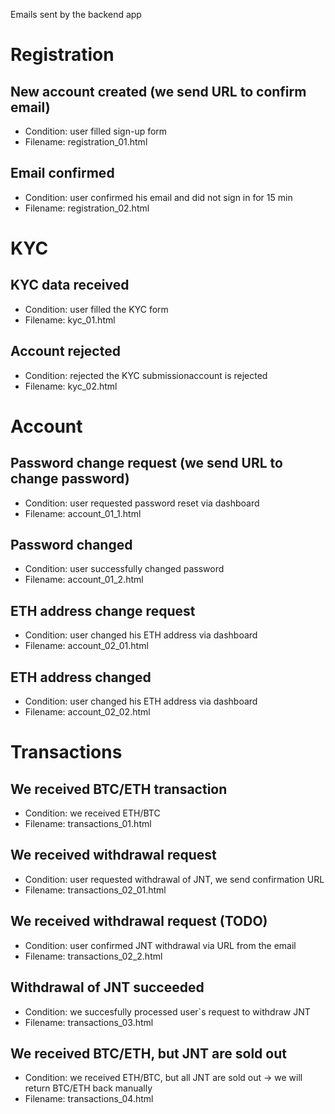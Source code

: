 Emails sent by the backend app

# Registration

## New account created (we send URL to confirm email)
- Condition: user filled sign-up form
- Filename: registration_01.html

## Email confirmed
- Condition: user confirmed his email and did not sign in for 15 min
- Filename: registration_02.html


# KYC

## KYC data received
- Condition: user filled the KYC form
- Filename: kyc_01.html

## Account rejected
- Condition: rejected the KYC submissionaccount is rejected
- Filename: kyc_02.html


# Account

## Password change request (we send URL to change password)
- Condition: user requested password reset via dashboard
- Filename: account_01_1.html

## Password changed
- Condition: user successfully changed password
- Filename: account_01_2.html

## ETH address change request
- Condition: user changed his ETH address via dashboard
- Filename: account_02_01.html

## ETH address changed
- Condition: user changed his ETH address via dashboard
- Filename: account_02_02.html


# Transactions

## We received BTC/ETH transaction
- Condition: we received ETH/BTC
- Filename: transactions_01.html

## We received withdrawal request
- Condition: user requested withdrawal of JNT, we send confirmation URL
- Filename: transactions_02_01.html

## We received withdrawal request (TODO)
- Condition: user confirmed JNT withdrawal via URL from the email
- Filename: transactions_02_2.html

## Withdrawal of JNT succeeded
- Condition: we succesfully processed user`s request to withdraw JNT
- Filename: transactions_03.html

## We received BTC/ETH, but JNT are sold out
- Condition: we received ETH/BTC, but all JNT are sold out -> we will return BTC/ETH back manually
- Filename: transactions_04.html
